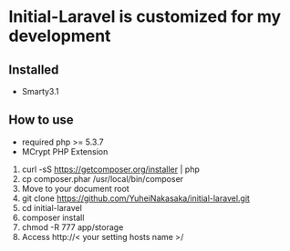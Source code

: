 # Initial-Laravel is customized for my development 
## Installed

- Smarty3.1

## How to use

- required php >= 5.3.7
- MCrypt PHP Extension

1. curl -sS https://getcomposer.org/installer | php
2. cp composer.phar /usr/local/bin/composer
3. Move to your document root
4. git clone https://github.com/YuheiNakasaka/initial-laravel.git
5. cd initial-laravel
6. composer install
7. chmod -R 777 app/storage
8. Access http://< your setting hosts name >/

